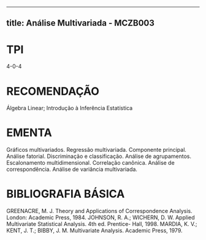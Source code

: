 
---
title: Análise Multivariada - MCZB003 
---

# TPI

4-0-4

# RECOMENDAÇÃO

Álgebra Linear; Introdução à Inferência Estatística

# EMENTA

Gráficos multivariados. Regressão multivariada. Componente principal. Análise fatorial. Discriminação e classificação. Análise de agrupamentos. Escalonamento multidimensional. Correlação canônica. Análise de correspondência. Análise de variância multivariada.

# BIBLIOGRAFIA BÁSICA

GREENACRE, M. J. Theory and Applications of Correspondence Analysis. London: Academic Press, 1984.
JOHNSON, R. A.; WICHERN, D. W. Applied Multivariate Statistical Analysis. 4th ed. Prentice- Hall, 1998.
MARDIA, K. V.; KENT, J. T.; BIBBY, J. M. Multivariate Analysis. Academic Press, 1979.
        